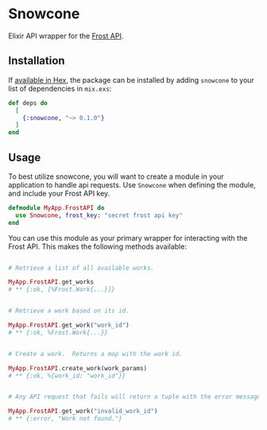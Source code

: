 # Snowcone

Elixir API wrapper for the <a href="https://frost.po.et/">Frost API</a>.

## Installation

If [available in Hex](https://hex.pm/docs/publish), the package can be installed
by adding `snowcone` to your list of dependencies in `mix.exs`:

```elixir
def deps do
  [
    {:snowcone, "~> 0.1.0"}
  ]
end
```

## Usage

To best utilize snowcone, you will want to create a module in your application to handle api requests. Use `Snowcone` when defining the module, and include your Frost API key.

```elixir
defmodule MyApp.FrostAPI do
  use Snowcone, frost_key: "secret frost api key"
end
```

You can use this module as your primary wrapper for interacting with the Frost API.  This makes the following methods available:

```elixir

# Retrieve a list of all available works.

MyApp.FrostAPI.get_works
# ** {:ok, [%Frost.Work{...}]}


# Retrieve a work based on its id.

MyApp.FrostAPI.get_work("work_id")
# ** {:ok, %Frost.Work{...}}


# Create a work.  Returns a map with the work id.

MyApp.FrostAPI.create_work(work_params)
# ** {:ok, %{work_id: "work_id"}}


# Any API request that fails will return a tuple with the error message.

MyApp.FrostAPI.get_work("invalid_work_id")
# ** {:error, "Work not found."}
```